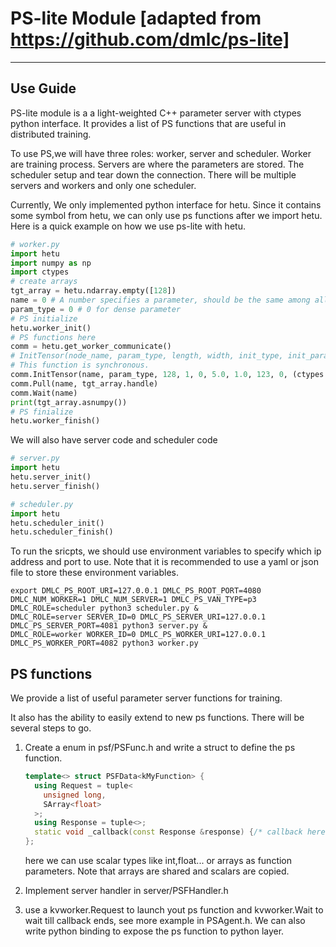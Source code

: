# PS-lite Module [adapted from https://github.com/dmlc/ps-lite]

---

## Use Guide

PS-lite module is a a light-weighted C++ parameter server with ctypes python interface. It provides a list of PS functions that are useful in distributed training.

To use PS,we will have three roles: worker, server and scheduler. Worker are training process. Servers are where the parameters are stored. The scheduler setup and tear down the connection. There will be multiple servers and workers and only one scheduler.

Currently, We only implemented python interface for hetu. Since it contains some symbol from hetu, we can only use ps functions after we import hetu. Here is a quick example on how we use ps-lite with hetu.

```python
# worker.py
import hetu
import numpy as np
import ctypes
# create arrays
tgt_array = hetu.ndarray.empty([128])
name = 0 # A number specifies a parameter, should be the same among all workers
param_type = 0 # 0 for dense parameter
# PS initialize
hetu.worker_init()
# PS functions here
comm = hetu.get_worker_communicate()
# InitTensor(node_name, param_type, length, width, init_type, init_param_a, init_param_b, seed, opt_type, opt_args, num_opt_args)
# This function is synchronous.
comm.InitTensor(name, param_type, 128, 1, 0, 5.0, 1.0, 123, 0, (ctypes.c_float * 1)(0.1), 1)
comm.Pull(name, tgt_array.handle)
comm.Wait(name)
print(tgt_array.asnumpy())
# PS finialize
hetu.worker_finish()
```
We will also have server code and scheduler code
```python
# server.py
import hetu
hetu.server_init()
hetu.server_finish()
```

```python
# scheduler.py
import hetu
hetu.scheduler_init()
hetu.scheduler_finish()
```

To run the sricpts, we should use environment variables to specify which ip address and port to use. Note that it is recommended to use a yaml or json file to store these environment variables.

```shell
export DMLC_PS_ROOT_URI=127.0.0.1 DMLC_PS_ROOT_PORT=4080 DMLC_NUM_WORKER=1 DMLC_NUM_SERVER=1 DMLC_PS_VAN_TYPE=p3
DMLC_ROLE=scheduler python3 scheduler.py &
DMLC_ROLE=server SERVER_ID=0 DMLC_PS_SERVER_URI=127.0.0.1 DMLC_PS_SERVER_PORT=4081 python3 server.py &
DMLC_ROLE=worker WORKER_ID=0 DMLC_PS_WORKER_URI=127.0.0.1 DMLC_PS_WORKER_PORT=4082 python3 worker.py
```

## PS functions

We provide a list of useful parameter server functions for training.

It also has the ability to easily extend to new ps functions. There will be several steps to go.

1. Create a enum in psf/PSFunc.h and write a struct to define the ps function.

   ```C++
   template<> struct PSFData<kMyFunction> {
     using Request = tuple<
       unsigned long,
       SArray<float>
     >;
     using Response = tuple<>;
     static void _callback(const Response &response) {/* callback here */}
   };
   ```

   here we can use scalar types like int,float... or arrays as function parameters. Note that arrays are shared and scalars are copied.

2. Implement server handler in server/PSFHandler.h

3. use a kvworker.Request to launch yout ps function and kvworker.Wait to wait till callback ends, see more example in PSAgent.h. We can also write python binding to expose the ps function to python layer.

